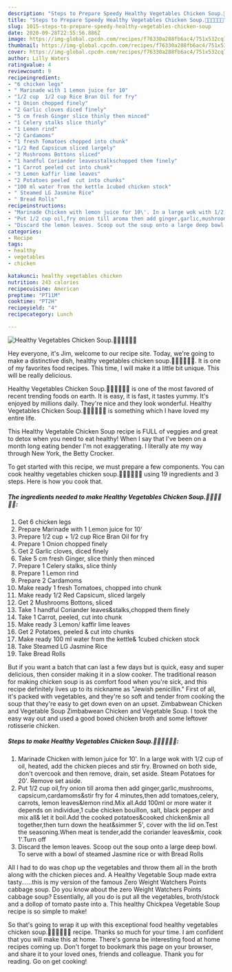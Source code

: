 ```yaml
---
description: "Steps to Prepare Speedy Healthy Vegetables Chicken Soup.🍜🐤🥕🍅🍄🍞"
title: "Steps to Prepare Speedy Healthy Vegetables Chicken Soup.🍜🐤🥕🍅🍄🍞"
slug: 1015-steps-to-prepare-speedy-healthy-vegetables-chicken-soup
date: 2020-09-28T22:55:56.886Z
image: https://img-global.cpcdn.com/recipes/f76330a288fb6ac4/751x532cq70/healthy-vegetables-chicken-soup🍜🐤🥕🍅🍄🍞-recipe-main-photo.jpg
thumbnail: https://img-global.cpcdn.com/recipes/f76330a288fb6ac4/751x532cq70/healthy-vegetables-chicken-soup🍜🐤🥕🍅🍄🍞-recipe-main-photo.jpg
cover: https://img-global.cpcdn.com/recipes/f76330a288fb6ac4/751x532cq70/healthy-vegetables-chicken-soup🍜🐤🥕🍅🍄🍞-recipe-main-photo.jpg
author: Lilly Waters
ratingvalue: 4
reviewcount: 9
recipeingredient:
- "6 chicken legs"
- " Marinade with 1 Lemon juice for 10"
- "1/2 cup  1/2 cup Rice Bran Oil for fry"
- "1 Onion chopped finely"
- "2 Garlic cloves diced finely"
- "5 cm fresh Ginger slice thinly then minced"
- "1 Celery stalks slice thinly"
- "1 Lemon rind"
- "2 Cardamoms"
- "1 fresh Tomatoes chopped into chunk"
- "1/2 Red Capsicum sliced largely"
- "2 Mushrooms Bottons sliced"
- "1 handful Coriander leavesstalkschopped them finely"
- "1 Carrot peeled cut into chunk"
- "3 Lemon kaffir lime leaves"
- "2 Potatoes peeled  cut into chunks"
- "100 ml water from the kettle 1cubed chicken stock"
- " Steamed LG Jasmine Rice"
- " Bread Rolls"
recipeinstructions:
- "Marinade Chicken with lemon juice for 10\'. In a large wok with 1/2 cup of oil, heated, add the chicken pieces and stir fry. Browned on both side, don\'t overcook and then remove, drain, set aside. Steam Potatoes for 20\'. Remove set aside."
- "Put 1/2 cup oil,fry onion till aroma then add ginger,garlic,mushrooms, capsicum,cardamoms&stir fry for 4 minutes,then add tomatoes,celery, carrots, lemon leaves&lemon rind.Mix all.Add 100ml or more water it depends on individue,1 cube chicken bouillon, salt, black pepper and mix all& let it boil.Add the cooked potatoes&cooked chicken&mix all together,then turn down the heat&simmer 5\', cover with the lid on.Test the seasoning.When meat is tender,add the coriander leaves&mix, cook 1\'.Turn off"
- "Discard the lemon leaves. Scoop out the soup onto a large deep bowl. To serve with a bowl of steamed Jasmine rice or with Bread Rolls"
categories:
- Recipe
tags:
- healthy
- vegetables
- chicken

katakunci: healthy vegetables chicken 
nutrition: 243 calories
recipecuisine: American
preptime: "PT11M"
cooktime: "PT2H"
recipeyield: "4"
recipecategory: Lunch

---
```



![Healthy Vegetables Chicken Soup.🍜🐤🥕🍅🍄🍞](https://img-global.cpcdn.com/recipes/f76330a288fb6ac4/751x532cq70/healthy-vegetables-chicken-soup🍜🐤🥕🍅🍄🍞-recipe-main-photo.jpg)

Hey everyone, it's Jim, welcome to our recipe site. Today, we're going to make a distinctive dish, healthy vegetables chicken soup.🍜🐤🥕🍅🍄🍞. It is one of my favorites food recipes. This time, I will make it a little bit unique. This will be really delicious.

Healthy Vegetables Chicken Soup.🍜🐤🥕🍅🍄🍞 is one of the most favored of recent trending foods on earth. It is easy, it is fast, it tastes yummy. It's enjoyed by millions daily. They're nice and they look wonderful. Healthy Vegetables Chicken Soup.🍜🐤🥕🍅🍄🍞 is something which I have loved my entire life.

This Healthy Vegetable Chicken Soup recipe is FULL of veggies and great to detox when you need to eat healthy! When I say that I\'ve been on a month long eating bender I\'m not exaggerating. I literally ate my way through New York, the Betty Crocker.


To get started with this recipe, we must prepare a few components. You can cook healthy vegetables chicken soup.🍜🐤🥕🍅🍄🍞 using 19 ingredients and 3 steps. Here is how you cook that.

##### The ingredients needed to make Healthy Vegetables Chicken Soup.🍜🐤🥕🍅🍄🍞:

1. Get 6 chicken legs
1. Prepare  Marinade with 1 Lemon juice for 10\'
1. Prepare 1/2 cup + 1/2 cup Rice Bran Oil for fry
1. Prepare 1 Onion chopped finely
1. Get 2 Garlic cloves, diced finely
1. Take 5 cm fresh Ginger, slice thinly then minced
1. Prepare 1 Celery stalks, slice thinly
1. Prepare 1 Lemon rind
1. Prepare 2 Cardamoms
1. Make ready 1 fresh Tomatoes, chopped into chunk
1. Make ready 1/2 Red Capsicum, sliced largely
1. Get 2 Mushrooms Bottons, sliced
1. Take 1 handful Coriander leaves&stalks,chopped them finely
1. Take 1 Carrot, peeled, cut into chunk
1. Make ready 3 Lemon/ kaffir lime leaves
1. Get 2 Potatoes, peeled & cut into chunks
1. Make ready 100 ml water from the kettle& 1cubed chicken stock
1. Take  Steamed LG Jasmine Rice
1. Take  Bread Rolls


But if you want a batch that can last a few days but is quick, easy and super delicious, then consider making it in a slow cooker. The traditional reason for making chicken soup is as comfort food when you\'re sick, and this recipe definitely lives up to its nickname as \"Jewish penicillin.\" First of all, it\'s packed with vegetables, and they\'re so soft and tender from cooking the soup that they\'re easy to get down even on an upset. Zimbabwean Chicken and Vegetable Soup Zimbabwean Chicken and Vegetable Soup. I took the easy way out and used a good boxed chicken broth and some leftover rotisserie chicken. 

##### Steps to make Healthy Vegetables Chicken Soup.🍜🐤🥕🍅🍄🍞:

1. Marinade Chicken with lemon juice for 10\'. In a large wok with 1/2 cup of oil, heated, add the chicken pieces and stir fry. Browned on both side, don\'t overcook and then remove, drain, set aside. Steam Potatoes for 20\'. Remove set aside.
1. Put 1/2 cup oil,fry onion till aroma then add ginger,garlic,mushrooms, capsicum,cardamoms&stir fry for 4 minutes,then add tomatoes,celery, carrots, lemon leaves&lemon rind.Mix all.Add 100ml or more water it depends on individue,1 cube chicken bouillon, salt, black pepper and mix all& let it boil.Add the cooked potatoes&cooked chicken&mix all together,then turn down the heat&simmer 5\', cover with the lid on.Test the seasoning.When meat is tender,add the coriander leaves&mix, cook 1\'.Turn off
1. Discard the lemon leaves. Scoop out the soup onto a large deep bowl. To serve with a bowl of steamed Jasmine rice or with Bread Rolls


All I had to do was chop up the vegetables and throw them all in the broth along with the chicken pieces and. A Healthy Vegetable Soup made extra tasty……this is my version of the famous Zero Weight Watchers Points cabbage soup. Do you know about the zero Weight Watchers Points cabbage soup? Essentially, all you do is put all the vegetables, broth/stock and a dollop of tomato paste into a. This healthy Chickpea Vegetable Soup recipe is so simple to make! 

So that's going to wrap it up with this exceptional food healthy vegetables chicken soup.🍜🐤🥕🍅🍄🍞 recipe. Thanks so much for your time. I am confident that you will make this at home. There's gonna be interesting food at home recipes coming up. Don't forget to bookmark this page on your browser, and share it to your loved ones, friends and colleague. Thank you for reading. Go on get cooking!
